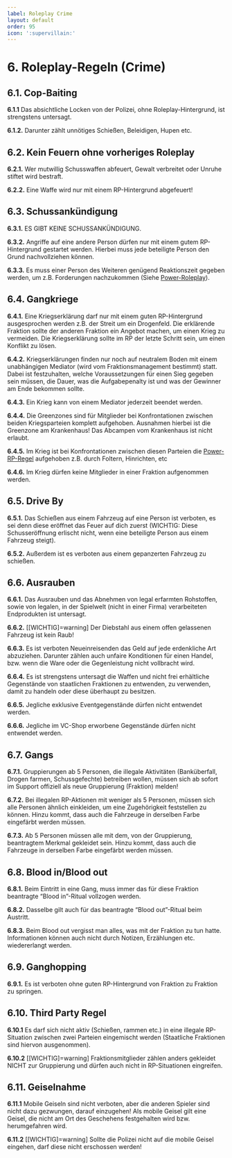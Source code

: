 ```yaml
---
label: Roleplay Crime
layout: default
order: 95
icon: ':supervillain:'
---
```


# 6. Roleplay-Regeln (Crime)

## 6.1. Cop-Baiting

**6.1.1** Das absichtliche Locken von der Polizei, ohne Roleplay-Hintergrund, ist strengstens untersagt.

**6.1.2.** Darunter zählt unnötiges Schießen, Beleidigen, Hupen etc.

## 6.2. Kein Feuern ohne vorheriges Roleplay

**6.2.1.** Wer mutwillig Schusswaffen abfeuert, Gewalt verbreitet oder Unruhe stiftet wird bestraft.

**6.2.2.** Eine Waffe wird nur mit einem RP-Hintergrund abgefeuert!

## 6.3. Schussankündigung

**6.3.1.** ES GIBT KEINE SCHUSSANKÜNDIGUNG.

**6.3.2.** Angriffe auf eine andere Person dürfen nur mit einem gutem RP-Hintergrund gestartet werden. Hierbei muss jede beteiligte Person den Grund nachvollziehen können.

**6.3.3.** Es muss einer Person des Weiteren genügend Reaktionszeit gegeben werden, um z.B. Forderungen nachzukommen (Siehe [Power-Roleplay](Roleplay_erweitert.md#44-power-roleplay)).


## 6.4. Gangkriege

**6.4.1.** Eine Kriegserklärung darf nur mit einem guten RP-Hintergrund ausgesprochen werden z.B. der Streit um ein Drogenfeld. Die erklärende Fraktion sollte der anderen Fraktion ein Angebot machen, um einen Krieg zu vermeiden. Die Kriegserklärung sollte im RP der letzte Schritt sein, um einen Konflikt zu lösen.

**6.4.2.** Kriegserklärungen finden nur noch auf neutralem Boden mit einem unabhängigen Mediator (wird vom Fraktionsmanagement bestimmt) statt. Dabei ist festzuhalten, welche Voraussetzungen für einen Sieg gegeben sein müssen, die Dauer, was die Aufgabepenalty ist und was der Gewinner am Ende bekommen sollte.

**6.4.3.** Ein Krieg kann von einem Mediator jederzeit beendet werden.

**6.4.4.** Die Greenzones sind für Mitglieder bei Konfrontationen zwischen beiden Kriegsparteien komplett aufgehoben. Ausnahmen hierbei ist die Greenzone am Krankenhaus! Das Abcampen vom Krankenhaus ist nicht erlaubt.

**6.4.5.** Im Krieg ist bei Konfrontationen zwischen diesen Parteien die [Power-RP-Regel](Roleplay_erweitert.md#44-power-roleplay) aufgehoben z.B. durch Foltern, Hinrichten, etc

**6.4.6.** Im Krieg dürfen keine Mitglieder in einer Fraktion aufgenommen werden.

## 6.5. Drive By

**6.5.1.** Das Schießen aus einem Fahrzeug auf eine Person ist verboten, es sei denn diese eröffnet das Feuer auf dich zuerst (WICHTIG: Diese Schusseröffnung erlischt nicht, wenn eine beteiligte Person aus einem Fahrzeug steigt).

**6.5.2.** Außerdem ist es verboten aus einem gepanzerten Fahrzeug zu schießen.

## 6.6. Ausrauben

**6.6.1.** Das Ausrauben und das Abnehmen von legal erfarmten Rohstoffen, sowie von legalen, in der Spielwelt (nicht in einer Firma) verarbeiteten Endprodukten ist untersagt.

**6.6.2.** [[WICHTIG]=warning] Der Diebstahl aus einem offen gelassenen Fahrzeug ist kein Raub!

**6.6.3.** Es ist verboten Neueinreisenden das Geld auf jede erdenkliche Art abzuziehen. Darunter zählen auch unfaire Konditionen für einen Handel, bzw. wenn die Ware oder die Gegenleistung nicht vollbracht wird.

**6.6.4.** Es ist strengstens untersagt die Waffen und nicht frei erhältliche Gegenstände von staatlichen Fraktionen zu entwenden, zu verwenden, damit zu handeln oder diese überhaupt zu besitzen.

**6.6.5.** Jegliche exklusive Eventgegenstände dürfen nicht entwendet werden.

**6.6.6.** Jegliche im VC-Shop erworbene Gegenstände dürfen nicht entwendet werden.

## 6.7. Gangs

**6.7.1.** Gruppierungen ab 5 Personen, die illegale Aktivitäten (Banküberfall, Drogen farmen, Schussgefechte) betreiben wollen, müssen sich ab sofort im Support offiziell als neue Gruppierung (Fraktion) melden!

**6.7.2.** Bei illegalen RP-Aktionen mit weniger als 5 Personen, müssen sich alle Personen ähnlich einkleiden, um eine Zugehörigkeit feststellen zu können. Hinzu kommt, dass auch die Fahrzeuge in derselben Farbe eingefärbt werden müssen.

**6.7.3.** Ab 5 Personen müssen alle mit dem, von der Gruppierung, beantragtem Merkmal gekleidet sein. Hinzu kommt, dass auch die Fahrzeuge in derselben Farbe eingefärbt werden müssen.

## 6.8. Blood in/Blood out

**6.8.1.** Beim Eintritt in eine Gang, muss immer das für diese Fraktion beantragte “Blood in”-Ritual vollzogen werden.

**6.8.2.** Dasselbe gilt auch für das beantragte “Blood out”-Ritual beim Austritt.

**6.8.3.** Beim Blood out vergisst man alles, was mit der Fraktion zu tun hatte. Informationen können auch nicht durch Notizen, Erzählungen etc. wiedererlangt werden.


## 6.9. Ganghopping

**6.9.1.** Es ist verboten ohne guten RP-Hintergrund von Fraktion zu Fraktion zu springen.

## 6.10. Third Party Regel

**6.10.1** Es darf sich nicht aktiv (Schießen, rammen etc.) in eine illegale RP-Situation zwischen zwei Parteien eingemischt werden (Staatliche Fraktionen sind hiervon ausgenommen).

**6.10.2** [[WICHTIG]=warning] Fraktionsmitglieder zählen anders gekleidet NICHT zur Gruppierung und dürfen auch nicht in RP-Situationen eingreifen.

## 6.11. Geiselnahme

**6.11.1** Mobile Geiseln sind nicht verboten, aber die anderen Spieler sind nicht dazu gezwungen, darauf einzugehen! Als mobile Geisel gilt eine Geisel, die nicht am Ort des Geschehens festgehalten wird bzw. herumgefahren wird.

**6.11.2** [[WICHTIG]=warning] Sollte die Polizei nicht auf die mobile Geisel eingehen, darf diese nicht erschossen werden!
